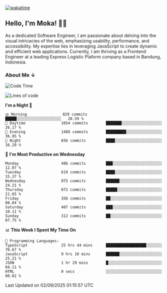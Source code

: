 [![wakatime](https://wakatime.com/badge/user/af9abd23-dba3-4dbe-973c-b045a9417a55.svg?style=social)](https://wakatime.com/@af9abd23-dba3-4dbe-973c-b045a9417a55)
## Hello, I'm Moka! 👋🏼


As a dedicated Software Engineer, I am passionate about delving into the visual intricacies of the web, emphasizing usability, performance, and accessibility. My expertise lies in leveraging JavaScript to create dynamic and efficient web applications. Currently, I am thriving as a Frontend Engineer at a leading Express Logistic Plaform company based in Bandung, Indonesia.

### About Me ↓

<!--START_SECTION:waka-->
![Code Time](http://img.shields.io/badge/Code%20Time-12%2C544%20hrs%2042%20mins-blue)

![Lines of code](https://img.shields.io/badge/From%20Hello%20World%20I%27ve%20Written-9.6%20million%20lines%20of%20code-blue)

**I'm a Night 🦉** 

```text
🌞 Morning                829 commits         █████░░░░░░░░░░░░░░░░░░░░   20.59 % 
🌆 Daytime                1054 commits        ███████░░░░░░░░░░░░░░░░░░   26.17 % 
🌃 Evening                1488 commits        █████████░░░░░░░░░░░░░░░░   36.95 % 
🌙 Night                  656 commits         ████░░░░░░░░░░░░░░░░░░░░░   16.29 % 
```
📅 **I'm Most Productive on Wednesday** 

```text
Monday                   486 commits         ███░░░░░░░░░░░░░░░░░░░░░░   12.07 % 
Tuesday                  619 commits         ████░░░░░░░░░░░░░░░░░░░░░   15.37 % 
Wednesday                975 commits         ██████░░░░░░░░░░░░░░░░░░░   24.21 % 
Thursday                 872 commits         █████░░░░░░░░░░░░░░░░░░░░   21.65 % 
Friday                   356 commits         ██░░░░░░░░░░░░░░░░░░░░░░░   08.84 % 
Saturday                 407 commits         ███░░░░░░░░░░░░░░░░░░░░░░   10.11 % 
Sunday                   312 commits         ██░░░░░░░░░░░░░░░░░░░░░░░   07.75 % 
```


📊 **This Week I Spent My Time On** 

```text
💬 Programming Languages: 
TypeScript               25 hrs 44 mins      ██████████████████░░░░░░░   70.67 % 
JavaScript               9 hrs 10 mins       ██████░░░░░░░░░░░░░░░░░░░   25.21 % 
JSON                     1 hr 29 mins        █░░░░░░░░░░░░░░░░░░░░░░░░   04.11 % 
HTML                     0 secs              ░░░░░░░░░░░░░░░░░░░░░░░░░   00.02 % 
```


 Last Updated on 02/09/2025 01:15:57 UTC
<!--END_SECTION:waka-->
